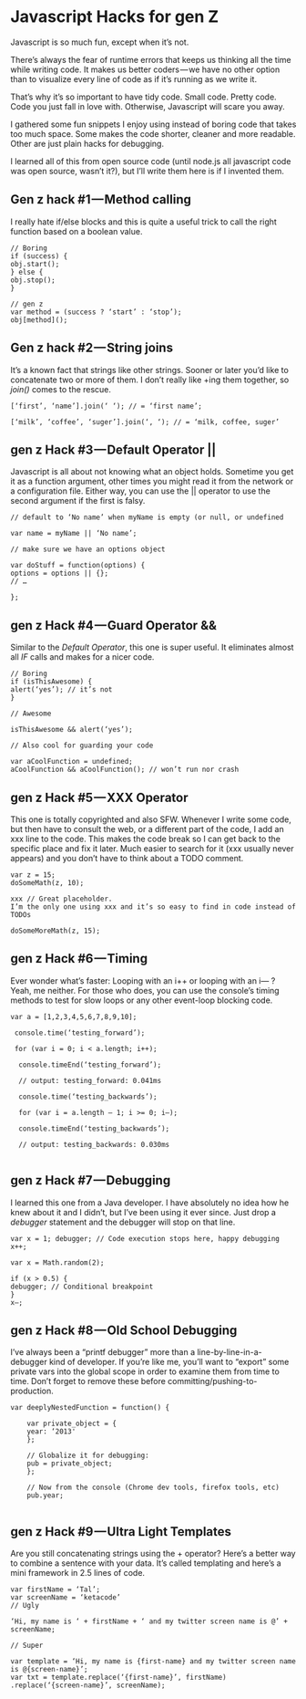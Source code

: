 # Javascript Hacks for gen Z

Javascript is so much fun, except when it’s not.

There’s always the fear of runtime errors that keeps us thinking all the time while writing code. It makes us better coders — we have no other option than to visualize every line of code as if it’s running as we write it.

That’s why it’s so important to have tidy code. Small code. Pretty code. Code you just fall in love with. Otherwise, Javascript will scare you away.

I gathered some fun snippets I enjoy using instead of boring code that takes too much space. Some makes the code shorter, cleaner and more readable. Other are just plain hacks for debugging.

I learned all of this from open source code (until node.js all javascript code was open source, wasn’t it?), but I’ll write them here is if I invented them.

## Gen z hack #1 — Method calling

I really hate if/else blocks and this is quite a useful trick to call the right function based on a boolean value.

```
// Boring
if (success) { 
obj.start();
} else { 
obj.stop();
}

// gen z 
var method = (success ? ‘start’ : ‘stop’); 
obj[method]();

```

## Gen z hack #2 — String joins

It’s a known fact that strings like other strings. Sooner or later you’d like to concatenate two or more of them. I don’t really like +ing them together, so *join()* comes to the rescue.

```
[‘first’, ‘name’].join(‘ ‘); // = ‘first name’; 

[‘milk’, ‘coffee’, ‘suger’].join(‘, ‘); // = ‘milk, coffee, suger’
```

## gen z Hack #3 — Default Operator ||

Javascript is all about not knowing what an object holds. Sometime you get it as a function argument, other times you might read it from the network or a configuration file. Either way, you can use the || operator to use the second argument if the first is falsy.

```
// default to ‘No name’ when myName is empty (or null, or undefined

var name = myName || ‘No name’; 

// make sure we have an options object 

var doStuff = function(options) { 
options = options || {}; 
// …

};
```

## gen z Hack #4 — Guard Operator &&

Similar to the *Default Operator*, this one is super useful. It eliminates almost all *IF* calls and makes for a nicer code.
```
// Boring
if (isThisAwesome) { 
alert(‘yes’); // it’s not
}

// Awesome 

isThisAwesome && alert(‘yes’); 

// Also cool for guarding your code

var aCoolFunction = undefined; 
aCoolFunction && aCoolFunction(); // won’t run nor crash

```

## gen z Hack #5 — XXX Operator

This one is totally copyrighted and also SFW. Whenever I write some code, but then have to consult the web, or a different part of the code, I add an xxx line to the code. This makes the code break so I can get back to the specific place and fix it later. Much easier to search for it (xxx usually never appears) and you don’t have to think about a TODO comment.

```
var z = 15; 
doSomeMath(z, 10); 

xxx // Great placeholder. 
I’m the only one using xxx and it’s so easy to find in code instead of TODOs 

doSomeMoreMath(z, 15);
```

## gen z Hack #6 — Timing

Ever wonder what’s faster: Looping with an i++ or looping with an i— ? Yeah, me neither. 
For those who does, you can use the console’s timing methods to test for slow loops or any other event-loop blocking code.

```
var a = [1,2,3,4,5,6,7,8,9,10];

 console.time(‘testing_forward’); 
 
 for (var i = 0; i < a.length; i++);
 
  console.timeEnd(‘testing_forward’); 
  
  // output: testing_forward: 0.041ms 
  
  console.time(‘testing_backwards’); 
  
  for (var i = a.length — 1; i >= 0; i—); 
  
  console.timeEnd(‘testing_backwards’); 
  
  // output: testing_backwards: 0.030ms 
  
```

## gen z Hack #7 — Debugging

I learned this one from a Java developer. I have absolutely no idea how he knew about it and I didn’t, but I’ve been using it ever since. Just drop a *debugger* statement and the debugger will stop on that line.

```
var x = 1; debugger; // Code execution stops here, happy debugging 
x++; 

var x = Math.random(2); 

if (x > 0.5) { 
debugger; // Conditional breakpoint
} 
x—;
```
## gen z Hack #8 — Old School Debugging

I’ve always been a “printf debugger” more than a line-by-line-in-a-debugger kind of developer. If you’re like me, you’ll want to “export” some private vars into the global scope in order to examine them from time to time. Don’t forget to remove these before committing/pushing-to-production.

```
var deeplyNestedFunction = function() {

    var private_object = { 
    year: ‘2013' 
    }; 
    
    // Globalize it for debugging: 
    pub = private_object;
    }; 
    
    // Now from the console (Chrome dev tools, firefox tools, etc) 
    pub.year;
    
```

## gen z Hack #9 — Ultra Light Templates

Are you still concatenating strings using the + operator? 
Here’s a better way to combine a sentence with your data.
It’s called templating and here’s a mini framework in 2.5 lines of code.

```
var firstName = ‘Tal’; 
var screenName = ‘ketacode’ 
// Ugly

‘Hi, my name is ‘ + firstName + ‘ and my twitter screen name is @’ + screenName; 

// Super 

var template = ‘Hi, my name is {first-name} and my twitter screen name is @{screen-name}’;
var txt = template.replace(‘{first-name}’, firstName) 
.replace(‘{screen-name}’, screenName); 
```
